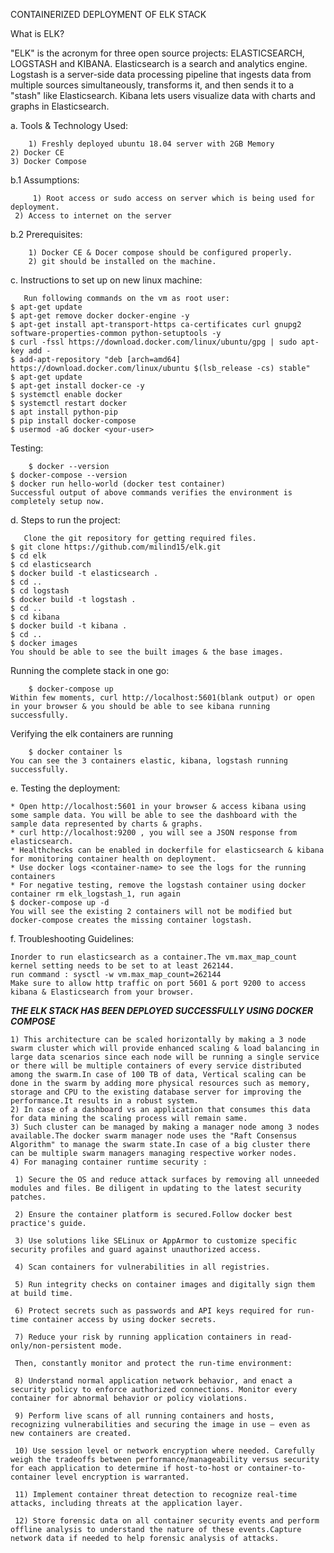 CONTAINERIZED DEPLOYMENT OF ELK STACK

What is ELK?

"ELK" is the acronym for three open source projects: ELASTICSEARCH, LOGSTASH and KIBANA. Elasticsearch is a search and analytics engine. Logstash is a server-side data processing pipeline that ingests data from multiple sources simultaneously, transforms it, and then sends it to a "stash" like Elasticsearch. Kibana lets users visualize data with charts and graphs in Elasticsearch.

a. Tools & Technology Used:

        1) Freshly deployed ubuntu 18.04 server with 2GB Memory
	2) Docker CE
	3) Docker Compose

b.1 Assumptions:
	
         1) Root access or sudo access on server which is being used for deployment.
	 2) Access to internet on the server

b.2 Prerequisites:
	
        1) Docker CE & Docer compose should be configured properly.
        2) git should be installed on the machine.

c. Instructions to set up on new linux machine:
	
       Run following commands on the vm as root user:
	$ apt-get update
	$ apt-get remove docker docker-engine -y
	$ apt-get install apt-transport-https ca-certificates curl gnupg2 software-properties-common python-setuptools -y
	$ curl -fssl https://download.docker.com/linux/ubuntu/gpg | sudo apt-key add -
	$ add-apt-repository "deb [arch=amd64] https://download.docker.com/linux/ubuntu $(lsb_release -cs) stable"
	$ apt-get update
	$ apt-get install docker-ce -y
	$ systemctl enable docker
	$ systemctl restart docker
	$ apt install python-pip
	$ pip install docker-compose
	$ usermod -aG docker <your-user>

   Testing:
	
        $ docker --version
	$ docker-compose --version
	$ docker run hello-world (docker test container)
	Successful output of above commands verifies the environment is completely setup now.

d. Steps to run the project:
	
       Clone the git repository for getting required files.
	$ git clone https://github.com/milind15/elk.git
	$ cd elk
	$ cd elasticsearch
	$ docker build -t elasticsearch .
	$ cd ..
	$ cd logstash 
	$ docker build -t logstash .
	$ cd ..
	$ cd kibana
	$ docker build -t kibana .
	$ cd ..
	$ docker images
	You should be able to see the built images & the base images.
   
   Running the complete stack in one go:
	
        $ docker-compose up
	Within few moments, curl http://localhost:5601(blank output) or open in your browser & you should be able to see kibana running 	successfully.
   
   Verifying the elk containers are running
	
        $ docker container ls
	You can see the 3 containers elastic, kibana, logstash running successfully.

e. Testing the deployment:
	
    * Open http://localhost:5601 in your browser & access kibana using some sample data. You will be able to see the dashboard with the sample data represented by charts & graphs.
    * curl http://localhost:9200 , you will see a JSON response from elasticsearch.
    * Healthchecks can be enabled in dockerfile for elasticsearch & kibana for monitoring container health on deployment.
    * Use docker logs <container-name> to see the logs for the running containers
    * For negative testing, remove the logstash container using docker container rm elk_logstash_1, run again
    $ docker-compose up -d
    You will see the existing 2 containers will not be modified but docker-compose creates the missing container logstash.

f. Troubleshooting Guidelines:
	
    Inorder to run elasticsearch as a container.The vm.max_map_count kernel setting needs to be set to at least 262144.
    run command : sysctl -w vm.max_map_count=262144
    Make sure to allow http traffic on port 5601 & port 9200 to access kibana & Elasticsearch from your browser.

       
  ***THE ELK STACK HAS BEEN DEPLOYED SUCCESSFULLY USING DOCKER COMPOSE***

    1) This architecture can be scaled horizontally by making a 3 node swarm cluster which will provide enhanced scaling & load balancing in large data scenarios since each node will be running a single service or there will be multiple containers of every service distributed among the swarm.In case of 100 TB of data, Vertical scaling can be done in the swarm by adding more physical resources such as memory, storage and CPU to the existing database server for improving the performance.It results in a robust system. 
    2) In case of a dashboard vs an application that consumes this data for data mining the scaling process will remain same.
    3) Such cluster can be managed by making a manager node among 3 nodes available.The docker swarm manager node uses the "Raft Consensus Algorithm" to manage the swarm state.In case of a big cluster there can be multiple swarm managers managing respective worker nodes.
    4) For managing container runtime security :
     
     1) Secure the OS and reduce attack surfaces by removing all unneeded modules and files. Be diligent in updating to the latest security patches.

     2) Ensure the container platform is secured.Follow docker best practice's guide.

     3) Use solutions like SELinux or AppArmor to customize specific security profiles and guard against unauthorized access.

     4) Scan containers for vulnerabilities in all registries.

     5) Run integrity checks on container images and digitally sign them at build time.
 
     6) Protect secrets such as passwords and API keys required for run-time container access by using docker secrets.

     7) Reduce your risk by running application containers in read-only/non-persistent mode.

     Then, constantly monitor and protect the run-time environment:

     8) Understand normal application network behavior, and enact a security policy to enforce authorized connections. Monitor every  container for abnormal behavior or policy violations.

     9) Perform live scans of all running containers and hosts, recognizing vulnerabilities and securing the image in use – even as new containers are created.

     10) Use session level or network encryption where needed. Carefully weigh the tradeoffs between performance/manageability versus security for each application to determine if host-to-host or container-to-container level encryption is warranted.

     11) Implement container threat detection to recognize real-time attacks, including threats at the application layer.

     12) Store forensic data on all container security events and perform offline analysis to understand the nature of these events.Capture network data if needed to help forensic analysis of attacks. 














 
